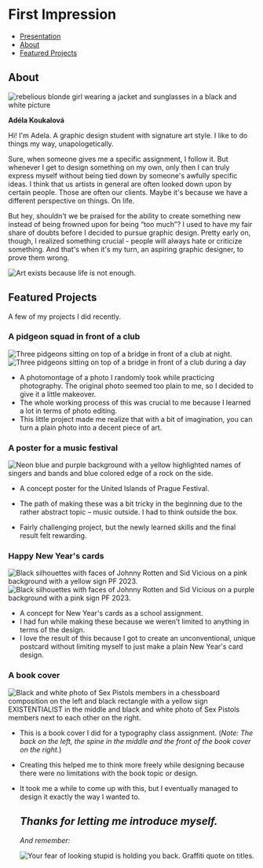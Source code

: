# First Impression


- [Presentation](Koukalova-draft-first-impression-2023.pdf)
- [About](#about)
- [Featured Projects](#featured-projects)

## About


![rebelious blonde girl wearing a jacket and sunglasses in a black and white picture](Koukalova-headshot.jpg)

**Adéla Koukalová**



Hi! I'm Adela. A graphic design student with signature art style. I like to do things my way, unapologetically.

Sure, when someone gives me a specific assignment, I follow it. But whenever I get to design something on my own, only then I can truly express myself without being tied down by someone's awfully specific ideas. I think that us artists in general are often looked down upon by certain people. Those are often our clients. Maybe it's because we have a different perspective on things. On life.

But hey, shouldn't we be praised for the ability to create something new instead of being frowned upon for being “too much”? I used to have my fair share of doubts before I decided to pursue graphic design. Pretty early on, though, I realized something crucial - people will always hate or criticize something. And that's when it's my turn, an aspiring graphic designer, to prove them wrong.




![Art exists because life is not enough.](art-exists-because-quote.jpg)


## Featured Projects

A few of my projects I did recently.





### A pidgeon squad in front of a club


![Three pidgeons sitting on top of a bridge in front of a club at night.](A-pidgeon-squad-original.jpg)
![Three pidgeons sitting on top of a bridge in front of a club during a day](A-pidgeon-squad.jpg)


- A photomontage of a photo I randomly took while practicing photography. The original photo seemed too plain to me, so I decided to give it a little makeover.
- The whole working process of this was crucial to me because I learned a lot in terms of photo editing. 
- This little project made me realize that with a bit of imagination, you can turn a plain photo into a decent piece of art.




### A poster for a music festival


![Neon blue and purple background with a yellow highlighted names of singers and bands and blue colored edge of a rock on the side.](music-festival-poster.jpg)

- A concept poster for the United Islands of Prague Festival.

- The path of making these was a bit tricky in the beginning due to the rather abstract topic – music outside. I had to think outside the box.

- Fairly challenging project, but the newly learned skills and the final result felt rewarding.




### Happy New Year's cards 


![Black silhouettes with faces of Johnny Rotten and Sid Vicious on a pink background with a yellow sign PF 2023.](xmas-postcard-1.jpg)
![Black silhouettes with faces of Johnny Rotten and Sid Vicious on a purple background with a pink sign PF 2023.](xmas-postcard-2.jpg)

- A concept for New Year's cards as a school assignment.
- I had fun while making these because we weren’t limited to anything in terms of the design. 
- I love the result of this because I got to create an unconventional, unique postcard without limiting myself to just make a plain New Year's card design. 




### A book cover 


![Black and white photo of Sex Pistols members in a chessboard composition on the left and black rectangle with a yellow sign EXISTENTIALIST in the middle and black and white photo of Sex Pistols members next to each other on the right.](book-cover-concept.jpg)

- This is a book cover I did for a typography class assignment. (*Note: The back on the left, the spine in the middle and the front of the book cover on the right.*)
- Creating this helped me to think more freely while designing because there were no limitations with the book topic or design. 
- It took me a while to come up with this, but I eventually managed to design it exactly the way I wanted to.



  ## *Thanks for letting me introduce myself.*



  *And remember:*

  ![Your fear of looking stupid is holding you back. Graffiti quote on titles.](your-fear-of-looking-quote.jpg) 


